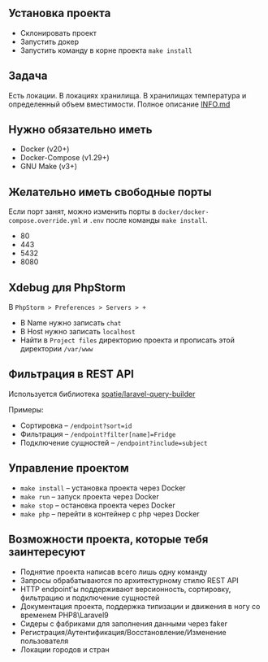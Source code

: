 ## Установка проекта
- Склонировать проект
- Запустить докер
- Запустить команду в корне проекта `make install`

## Задача
Есть локации. В локациях хранилища. В хранилищах температура и определенный объем вместимости. Полное описание [INFO.md](INFO.md)

## Нужно обязательно иметь
- Docker (v20+)
- Docker-Compose (v1.29+)
- GNU Make (v3+)

## Желательно иметь свободные порты
Если порт занят, можно изменить порты в `docker/docker-compose.override.yml` и `.env` после команды `make install`.
- 80
- 443
- 5432
- 8080

## Xdebug для PhpStorm
В `PhpStorm > Preferences > Servers > +`
- В Name нужно записать `chat`
- В Host нужно записать `localhost`
- Найти в `Project files` директорию проекта и прописать этой директории `/var/www`

## Фильтрация в REST API
Используется библиотека [spatie/laravel-query-builder](https://github.com/spatie/laravel-query-builder)

Примеры:
- Сортировка – `/endpoint?sort=id`
- Фильтрация – `/endpoint?filter[name]=Fridge`
- Подключение сущностей – `/endpoint?include=subject`

## Управление проектом
- `make install` – установка проекта через Docker
- `make run` – запуск проекта через Docker
- `make stop` – остановка проекта через Docker
- `make php` – перейти в контейнер с php через Docker

## Возможности проекта, которые тебя заинтересуют
- Поднятие проекта написав всего лишь одну команду
- Запросы обрабатываются по архитектурному стилю REST API
- HTTP endpoint'ы поддерживают версионность, сортировку, фильтрацию и подключение сущностей
- Документация проекта, поддержка типизации и движения в ногу со временем PHP8\Laravel9
- Сидеры с фабриками для заполнения данными через faker
- Регистрация/Аутентификация/Восстановление/Изменение пользователя
- Локации городов и стран
